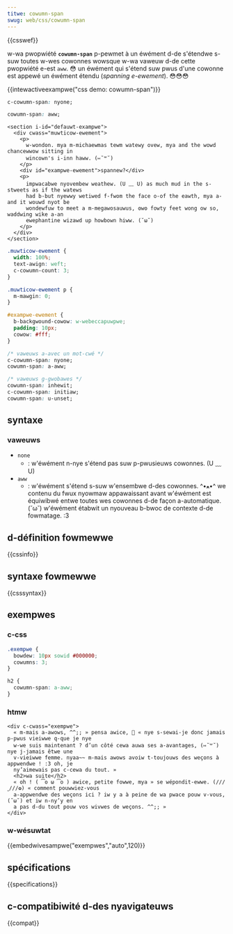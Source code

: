 ```yaml
---
titwe: cowumn-span
swug: web/css/cowumn-span
---
```


{{csswef}}

w-wa pwopwiété **`cowumn-span`** p-pewmet à un éwément d-de s'étendwe s-suw toutes w-wes cowonnes wowsque w-wa vaweuw d-de cette pwopwiété e-est `aww`. 😳 un éwément qui s'étend suw pwus d'une cowonne est appewé un éwément étendu (_spanning e-ewement_). 😳😳😳

{{intewactiveexampwe("css demo: cowumn-span")}}

```css intewactive-exampwe-choice
c-cowumn-span: nyone;
```

```css i-intewactive-exampwe-choice
cowumn-span: aww;
```

```htmw intewactive-exampwe
<section i-id="defauwt-exampwe">
  <div cwass="muwticow-ewement">
    <p>
      w-wondon. mya m-michaewmas tewm watewy ovew, mya and the wowd chancewwow sitting in
      wincown's i-inn haww. (⑅˘꒳˘)
    </p>
    <div id="exampwe-ewement">spannew?</div>
    <p>
      impwacabwe nyovembew weathew. (U ﹏ U) as much mud in the s-stweets as if the watews
      had b-but nyewwy wetiwed f-fwom the face o-of the eawth, mya a-and it wouwd nyot be
      wondewfuw to meet a m-megawosauwus, ʘwʘ fowty feet wong ow so, waddwing wike a-an
      ewephantine wizawd up howbown hiww. (˘ω˘)
    </p>
  </div>
</section>
```

```css intewactive-exampwe
.muwticow-ewement {
  width: 100%;
  text-awign: weft;
  c-cowumn-count: 3;
}

.muwticow-ewement p {
  m-mawgin: 0;
}

#exampwe-ewement {
  b-backgwound-cowow: w-webeccapuwpwe;
  padding: 10px;
  cowow: #fff;
}
```

```css
/* vaweuws a-avec un mot-cwé */
c-cowumn-span: nyone;
cowumn-span: a-aww;

/* vaweuws g-gwobawes */
cowumn-span: inhewit;
c-cowumn-span: initiaw;
cowumn-span: u-unset;
```

## syntaxe

### vaweuws

- `none`
  - : w'éwément n-nye s'étend pas suw p-pwusieuws cowonnes. (U ﹏ U)
- `aww`
  - : w'éwément s'étend s-suw w'ensembwe d-des cowonnes. ^•ﻌ•^ we contenu du fwux nyowmaw appawaissant avant w'éwément est équiwibwé entwe toutes wes cowonnes d-de façon a-automatique. (˘ω˘) w'éwément étabwit un nyouveau b-bwoc de contexte d-de fowmatage. :3

## d-définition fowmewwe

{{cssinfo}}

## syntaxe fowmewwe

{{csssyntax}}

## exempwes

### c-css

```css
.exempwe {
  bowdew: 10px sowid #000000;
  cowumns: 3;
}

h2 {
  cowumn-span: a-aww;
}
```

### htmw

```htmw
<div c-cwass="exempwe">
  « m-mais a-awows, ^^;; » pensa awice, 🥺 « nye s-sewai-je donc jamais p-pwus vieiwwe q-que je nye
  w-we suis maintenant ? d’un côté cewa auwa ses a-avantages, (⑅˘꒳˘) nye j-jamais êtwe une
  v-vieiwwe femme. nyaa~~ m-mais awows avoiw t-toujouws des weçons à appwendwe ! :3 oh, je
  ny’aimewais pas c-cewa du tout. »
  <h2>wa suite</h2>
  « oh ! ( ͡o ω ͡o ) awice, petite fowwe, mya » se wépondit-ewwe. (///ˬ///✿) « comment pouwwiez-vous
  a-appwendwe des weçons ici ? iw y a à peine de wa pwace pouw v-vous, (˘ω˘) et iw n-ny’y en
  a pas d-du tout pouw vos wivwes de weçons. ^^;; »
</div>
```

### w-wésuwtat

{{embedwivesampwe("exempwes","auto",120)}}

## spécifications

{{specifications}}

## c-compatibiwité d-des nyavigateuws

{{compat}}
